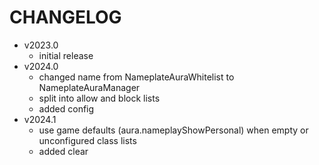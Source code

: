 # CHANGELOG

- v2023.0
  - initial release
- v2024.0
  - changed name from NameplateAuraWhitelist to NameplateAuraManager
  - split into allow and block lists
  - added config
- v2024.1
  - use game defaults (aura.nameplayShowPersonal) when empty or unconfigured class lists
  - added clear